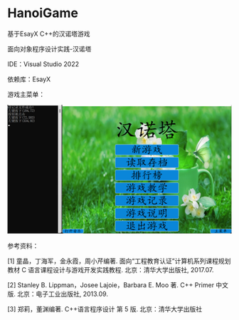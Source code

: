 # HanoiGame

基于EsayX C++的汉诺塔游戏

面向对象程序设计实践-汉诺塔

IDE：Visual Studio 2022

依赖库：EsayX

游戏主菜单：

![游戏主菜单](./MD_Pic/MainMenu.png "游戏主菜单")

参考资料：

[1] 童晶，丁海军，金永霞，周小芹编著. 面向“工程教育认证”计算机系列课程规划教材 C 语言课程设计与游戏开发实践教程. 北京：清华大学出版社, 2017.07.

[2] Stanley B. Lippman，Josee Lajoie，Barbara E. Moo 著. C++ Primer 中文版. 北京：电子工业出版社, 2013.09.

[3] 郑莉，董渊编著. C++语言程序设计 第 5 版. 北京：清华大学出版社
